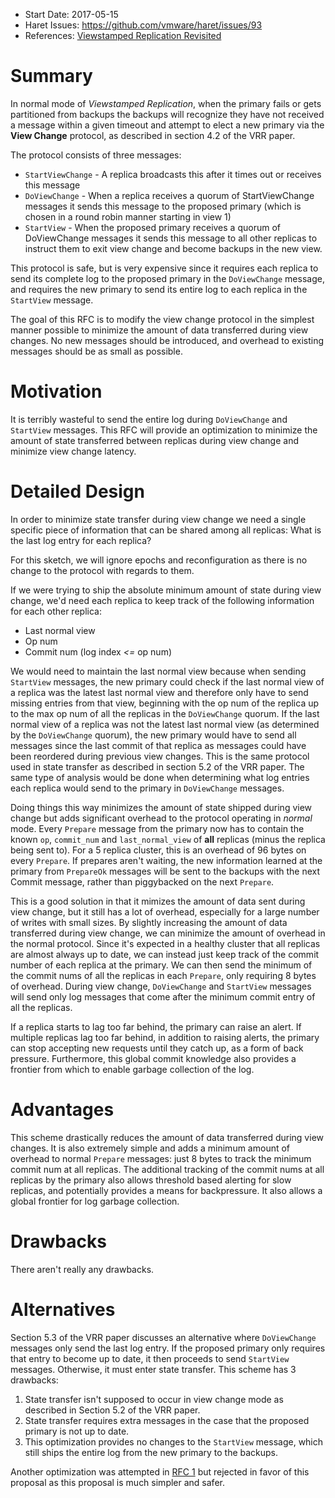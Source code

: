  * Start Date: 2017-05-15
 * Haret Issues: https://github.com/vmware/haret/issues/93
 * References: [Viewstamped Replication Revisited](http://pmg.csail.mit.edu/papers/vr-revisited.pdf)

# Summary

In normal mode of *Viewstamped Replication*, when the primary fails or gets partitioned from backups
the backups will recognize they have not received a message within a given timeout and attempt to
elect a new primary via the **View Change** protocol, as described in section 4.2 of the VRR paper.

The protocol consists of three messages:

 * `StartViewChange` - A replica broadcasts this after it times out or receives this message
 * `DoViewChange` - When a replica receives a quorum of StartViewChange messages it sends this
   message to the proposed primary (which is chosen in a round robin manner starting in view 1)
 * `StartView` - When the proposed primary receives a quorum of DoViewChange messages it sends this
   message to all other replicas to instruct them to exit view change and become backups in the new
   view.

This protocol is safe, but is very expensive since it requires each replica to send its complete log
to the proposed primary in the `DoViewChange` message, and requires the new primary to send its
entire log to each replica in the `StartView` message.

The goal of this RFC is to modify the view change protocol in the simplest manner possible to
minimize the amount of data transferred during view changes. No new messages should be introduced,
and overhead to existing messages should be as small as possible.

# Motivation

It is terribly wasteful to send the entire log during `DoViewChange` and `StartView` messages. This
RFC will provide an optimization to minimize the amount of state transferred between replicas during
view change and minimize view change latency.

# Detailed Design

In order to minimize state transfer during view change we need a single specific piece of
information that can be shared among all replicas: What is the last log entry for each replica?

For this sketch, we will ignore epochs and reconfiguration as there is no change to the protocol
with regards to them.

If we were trying to ship the absolute minimum amount of state during view change, we'd need each
replica to keep track of the following information for each other replica:

 * Last normal view
 * Op num
 * Commit num (log index *<=* op num)

We would need to maintain the last normal view because when sending `StartView` messages, the new
primary could check if the last normal view of a replica was the latest last normal view and
therefore only have to send missing entries from that view, beginning with the op num of the replica
up to the max op num of all the replicas in the `DoViewChange` quorum. If the last normal view of a
replica was not the latest last normal view (as determined by the `DoViewChange` quorum), the new
primary would have to send all messages since the last commit of that replica as messages could have
been reordered during previous view changes. This is the same protocol used in state transfer as
described in section 5.2 of the VRR paper. The same type of analysis would be done when determining
what log entries each replica would send to the primary in `DoViewChange` messages.

Doing things this way minimizes the amount of state shipped during view change but adds significant
overhead to the protocol operating in *normal* mode. Every `Prepare` message from the primary now
has to contain the known `op`, `commit_num` and `last_normal_view` of **all** replicas (minus the
replica being sent to). For a 5 replica cluster, this is an overhead of 96 bytes on every `Prepare`.
If prepares aren't waiting, the new information learned at the primary from `PrepareOk` messages
will be sent to the backups with the next Commit message, rather than piggybacked on the next
`Prepare`.

This is a good solution in that it mimizes the amount of data sent during view change, but it still
has a lot of overhead, especially for a large number of writes with small sizes. By slightly
increasing the amount of data transferred during view change, we can minimize the amount of overhead
in the normal protocol. Since it's expected in a healthy cluster that all replicas are almost
always up to date, we can instead just keep track of the commit number of each replica at the
primary. We can then send the minimum of the commit nums of all the replicas in each `Prepare`, only
requiring 8 bytes of overhead. During view change, `DoViewChange` and `StartView` messages will send
only log messages that come after the minimum commit entry of all the replicas.

If a replica starts to lag too far behind, the primary can raise an alert. If multiple replicas lag
too far behind, in addition to raising alerts, the primary can stop accepting new requests until
they catch up, as a form of back pressure. Furthermore, this global commit knowledge also provides a
frontier from which to enable garbage collection of the log.

# Advantages

This scheme drastically reduces the amount of data transferred during view changes. It is also
extremely simple and adds a minimum amount of overhead to normal `Prepare` messages: just 8 bytes to
track the minimum commit num at all replicas. The additional tracking of the commit nums at all
replicas by the primary also allows threshold based alerting for slow replicas, and potentially
provides a means for backpressure. It also allows a global frontier for log garbage collection.

# Drawbacks

There aren't really any drawbacks.

# Alternatives

Section 5.3 of the VRR paper discusses an alternative where `DoViewChange` messages only send the
last log entry. If the proposed primary only requires that entry to become up to date, it then
proceeds to send `StartView` messages. Otherwise, it must enter state transfer. This scheme has 3
drawbacks:

 1. State transfer isn't supposed to occur in view change mode as described in Section 5.2 of the VRR
    paper.
 2. State transfer requires extra messages in the case that the proposed primary is not up
    to date.
 3. This optimization provides no changes to the `StartView` message, which still ships the entire
    log from the new primary to the backups.

Another optimization was attempted in [RFC
1](https://github.com/vmware/haret/blob/master/rfcs/rejected/1-view-change-optimizations.md) but
rejected in favor of this proposal as this proposal is much simpler and safer.
